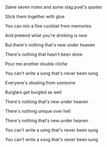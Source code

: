 Same seven notes and some slag poet's quotes

Stick them together with glue

You can mix a fine cocktail from memories

And pretend what you're drinking is new

But there's nothing that's new under heaven


There's nothing that hasn't been done

Pour me another double cliche

You can't write a song that's never been sung

Everyone's stealing from someone

Burglars get burgled as well

There's nothing that's new under heaven

There's nothing unique over hell

There's nothing that's new under heaven


You can't write a song that's never been sung

You can't write a song that's never been sung
